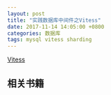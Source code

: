 ```yaml
---
layout: post
title: "实践数据库中间件之Vitess"
date: 2017-11-14 14:05:00 +0800
categories: 数据库
tags: mysql vitess sharding
---
```


[Vitess](https://github.com/vitessio/vitess)


## 相关书籍

